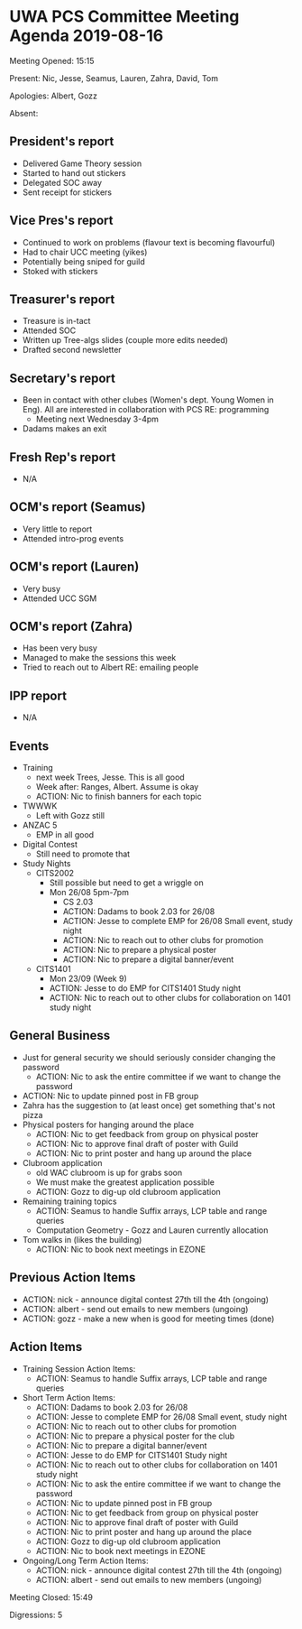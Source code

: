 # UWA PCS Committee Meeting Agenda 2019-08-16
Meeting Opened: 15:15

Present: Nic, Jesse, Seamus, Lauren, Zahra, David, Tom

Apologies: Albert, Gozz

Absent: 

## President's report
  - Delivered Game Theory session
  - Started to hand out stickers
  - Delegated SOC away
  - Sent receipt for stickers

## Vice Pres's report
  - Continued to work on problems (flavour text is becoming flavourful)
  - Had to chair UCC meeting (yikes)
  - Potentially being sniped for guild
  - Stoked with stickers

## Treasurer's report
  - Treasure is in-tact
  - Attended SOC
  - Written up Tree-algs slides (couple more edits needed)
  - Drafted second newsletter

## Secretary's report
  - Been in contact with other clubes (Women's dept. Young Women in Eng). All are interested in collaboration with PCS RE: programming
    - Meeting next Wednesday 3-4pm
  - Dadams makes an exit

## Fresh Rep's report
  - N/A

## OCM's report (Seamus)
  - Very little to report
  - Attended intro-prog events

## OCM's report (Lauren)
  - Very busy
  - Attended UCC SGM

## OCM's report (Zahra)
  - Has been very busy 
  - Managed to make the sessions this week
  - Tried to reach out to Albert RE: emailing people

## IPP report
  - N/A

## Events
  - Training
    - next week Trees, Jesse. This is all good
    - Week after: Ranges, Albert. Assume is okay
    - ACTION: Nic to finish banners for each topic
  - TWWWK
    - Left with Gozz still
  - ANZAC 5
    - EMP in all good
  - Digital Contest
    - Still need to promote that 
  - Study Nights
    - CITS2002
      - Still possible but need to get a wriggle on
      - Mon 26/08 5pm-7pm
        - CS 2.03
        - ACTION: Dadams to book 2.03 for 26/08
        - ACTION: Jesse to complete EMP for 26/08 Small event, study night
        - ACTION: Nic to reach out to other clubs for promotion 
        - ACTION: Nic to prepare a physical poster 
        - ACTION: Nic to prepare a digital banner/event
     - CITS1401
       - Mon 23/09 (Week 9)
       - ACTION: Jesse to do EMP for CITS1401 Study night
       - ACTION: Nic to reach out to other clubs for collaboration on 1401 study night

## General Business
  - Just for general security we should seriously consider changing the password
    - ACTION: Nic to ask the entire committee if we want to change the password
  - ACTION: Nic to update pinned post in FB group
  - Zahra has the suggestion to (at least once) get something that's not pizza
  - Physical posters for hanging around the place
    - ACTION: Nic to get feedback from group on physical poster
    - ACTION: Nic to approve final draft of poster with Guild
    - ACTION: Nic to print poster and hang up around the place
  - Clubroom application
    - old WAC clubroom is up for grabs soon
    - We must make the greatest application possible
    - ACTION: Gozz to dig-up old clubroom application
  - Remaining training topics
    - ACTION: Seamus to handle Suffix arrays, LCP table and range queries
    - Computation Geometry - Gozz and Lauren currently allocation
  - Tom walks in (likes the building)
    - ACTION: Nic to book next meetings in EZONE 
    
## Previous Action Items
  - ACTION: nick - announce digital contest 27th till the 4th (ongoing)
  - ACTION: albert - send out emails to new members (ungoing)
  - ACTION: gozz - make a new when is good for meeting times (done)
  
## Action Items 
- Training Session Action Items:
  - ACTION: Seamus to handle Suffix arrays, LCP table and range queries
- Short Term Action Items:
   - ACTION: Dadams to book 2.03 for 26/08
   - ACTION: Jesse to complete EMP for 26/08 Small event, study night
   - ACTION: Nic to reach out to other clubs for promotion 
   - ACTION: Nic to prepare a physical poster for the club
   - ACTION: Nic to prepare a digital banner/event
   - ACTION: Jesse to do EMP for CITS1401 Study night
   - ACTION: Nic to reach out to other clubs for collaboration on 1401 study night
   - ACTION: Nic to ask the entire committee if we want to change the password
   - ACTION: Nic to update pinned post in FB group
   - ACTION: Nic to get feedback from group on physical poster
   - ACTION: Nic to approve final draft of poster with Guild
   - ACTION: Nic to print poster and hang up around the place
   - ACTION: Gozz to dig-up old clubroom application
   - ACTION: Nic to book next meetings in EZONE
- Ongoing/Long Term Action Items:
   - ACTION: nick - announce digital contest 27th till the 4th (ongoing)
   - ACTION: albert - send out emails to new members (ungoing)

Meeting Closed: 15:49 

Digressions: 5
